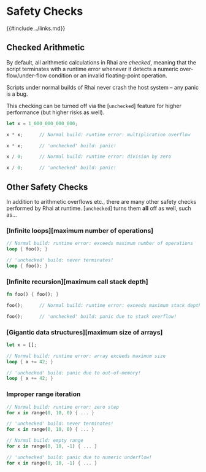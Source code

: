 Safety Checks
=============

{{#include ../links.md}}


Checked Arithmetic
------------------

By default, all arithmetic calculations in Rhai are _checked_, meaning that the script terminates
with a runtime error whenever it detects a numeric over-flow/under-flow condition or an invalid
floating-point operation.

Scripts under normal builds of Rhai never crash the host system &ndash; any panic is a bug.

This checking can be turned off via the [`unchecked`] feature for higher performance
(but higher risks as well).

```rust no_run
let x = 1_000_000_000_000;

x * x;      // Normal build: runtime error: multiplication overflow

x * x;      // 'unchecked' build: panic!

x / 0;      // Normal build: runtime error: division by zero

x / 0;      // 'unchecked' build: panic!
```


Other Safety Checks
-------------------

In addition to arithmetic overflows etc., there are many other safety checks performed by Rhai
at runtime. [`unchecked`] turns them **all** off as well, such as...

### [Infinite loops][maximum number of operations]

```rust no_run
// Normal build: runtime error: exceeds maximum number of operations
loop { foo(); }

// 'unchecked' build: never terminates!
loop { foo(); }
```

### [Infinite recursion][maximum call stack depth]

```rust no_run
fn foo() { foo(); }

foo();      // Normal build: runtime error: exceeds maximum stack depth

foo();      // 'unchecked' build: panic due to stack overflow!
```

### [Gigantic data structures][maximum size of arrays]

```rust no_run
let x = [];

// Normal build: runtime error: array exceeds maximum size
loop { x += 42; }

// 'unchecked' build: panic due to out-of-memory!
loop { x += 42; }
```

### Improper range iteration

```rust no_run
// Normal build: runtime error: zero step
for x in range(0, 10, 0) { ... }

// 'unchecked' build: never terminates!
for x in range(0, 10, 0) { ... }

// Normal build: empty range
for x in range(0, 10, -1) { ... }

// 'unchecked' build: panic due to numeric underflow!
for x in range(0, 10, -1) { ... }
```
